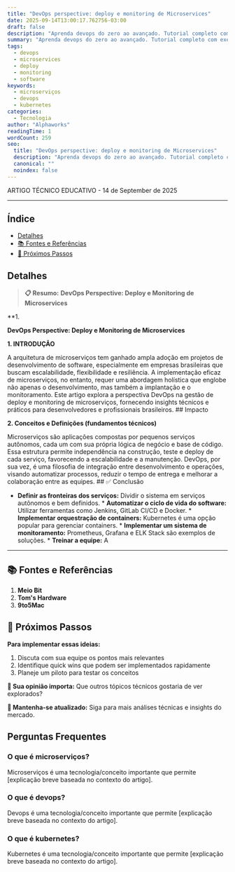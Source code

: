 ```yaml
---
title: "DevOps perspective: deploy e monitoring de Microservices"
date: 2025-09-14T13:00:17.762756-03:00
draft: false
description: "Aprenda devops do zero ao avançado. Tutorial completo com exemplos práticos e dicas de especialistas. Leia mais sobre devops e suas aplicações práticas."
summary: "Aprenda devops do zero ao avançado. Tutorial completo com exemplos práticos e dicas de especialistas. Leia mais sobre devops e suas aplicações práticas."
tags:
  - devops
  - microservices
  - deploy
  - monitoring
  - software
keywords:
  - microserviços
  - devops
  - kubernetes
categories:
  - Tecnologia
author: "Alphaworks"
readingTime: 1
wordCount: 259
seo:
  title: "DevOps perspective: deploy e monitoring de Microservices"
  description: "Aprenda devops do zero ao avançado. Tutorial completo com exemplos práticos e dicas de especialistas. Leia mais sobre devops e suas aplicações práticas."
  canonical: ""
  noindex: false
---
```


ARTIGO TÉCNICO EDUCATIVO - 14 de September de 2025

---



## Índice

- [Detalhes](#detalhes)
- [📚 Fontes e Referências](#📚-fontes-e-referências)
- [🚀 Próximos Passos](#🚀-próximos-passos)

## Detalhes

> **📋 Resumo:** 
**DevOps Perspective: Deploy e Monitoring de Microservices**

**1.

**DevOps Perspective: Deploy e Monitoring de Microservices**

**1. INTRODUÇÃO**

A arquitetura de microserviços tem ganhado ampla adoção em projetos de desenvolvimento de software, especialmente em empresas brasileiras que buscam escalabilidade, flexibilidade e resiliência. A implementação eficaz de microserviços, no entanto, requer uma abordagem holística que englobe não apenas o desenvolvimento, mas também a implantação e o monitoramento. Este artigo explora a perspectiva DevOps na gestão de deploy e monitoring de microserviços, fornecendo insights técnicos e práticos para desenvolvedores e profissionais brasileiros. ## Impacto

**2. Conceitos e Definições (fundamentos técnicos)**

Microserviços são aplicações compostas por pequenos serviços autônomos, cada um com sua própria lógica de negócio e base de código. Essa estrutura permite independência na construção, teste e deploy de cada serviço, favorecendo a escalabilidade e a manutenção. DevOps, por sua vez, é uma filosofia de integração entre desenvolvimento e operações, visando automatizar processos, reduzir o tempo de entrega e melhorar a colaboração entre as equipes. ## ✅ Conclusão

* **Definir as fronteiras dos serviços:** Dividir o sistema em serviços autônomos e bem definidos. * **Automatizar o ciclo de vida do software:** Utilizar ferramentas como Jenkins, GitLab CI/CD e Docker. * **Implementar orquestração de containers:** Kubernetes é uma opção popular para gerenciar containers. * **Implementar um sistema de monitoramento:** Prometheus, Grafana e ELK Stack são exemplos de soluções. * **Treinar a equipe:** A

---

## 📚 Fontes e Referências

1. **Meio Bit**
2. **Tom's Hardware**
3. **9to5Mac**

## 🚀 Próximos Passos

**Para implementar essas ideias:**
1. Discuta com sua equipe os pontos mais relevantes
2. Identifique quick wins que podem ser implementados rapidamente  
3. Planeje um piloto para testar os conceitos

**💭 Sua opinião importa:** Que outros tópicos técnicos gostaria de ver explorados?

**🔗 Mantenha-se atualizado:** Siga para mais análises técnicas e insights do mercado.


## Perguntas Frequentes

### O que é microserviços?

Microserviços é uma tecnologia/conceito importante que permite [explicação breve baseada no contexto do artigo].

### O que é devops?

Devops é uma tecnologia/conceito importante que permite [explicação breve baseada no contexto do artigo].

### O que é kubernetes?

Kubernetes é uma tecnologia/conceito importante que permite [explicação breve baseada no contexto do artigo].

